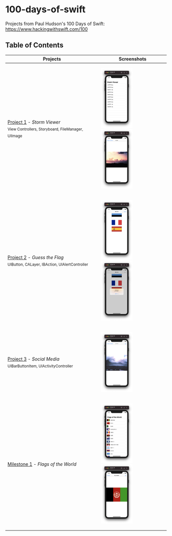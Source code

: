 # 100-days-of-swift
Projects from Paul Hudson's 100 Days of Swift: 
https://www.hackingwithswift.com/100

## Table of Contents
Projects                                                                                                                                                             | Screenshots
---                                                                                                                                                                          |---
[Project 1](Project1) - *Storm Viewer* <br/> <sub> View Controllers, Storyboard, FileManager, UIImage </sub> | <p float="left"> <img src="Project1/Screenshots/screenshot1.png" width="100" /> <img src="Project1/Screenshots/screenshot2.png" width="100" /> </p>
[Project 2](Project2) - *Guess the Flag* <br/> <sub> UIButton, CALayer, IBAction, UIAlertController</sub> | <p float="left"> <img src="Project2/Screenshots/screenshot1.png" width="100" /> <img src="Project2/Screenshots/screenshot2.png" width="100" /> </p>
[Project 3](Project3) - *Social Media* <br/> <sub> UIBarButtonItem, UIActivityController </sub> | <p float="left"> <img src="Project3/Screenshots/screenshot1.png" width="100" /> </p>
[Milestone 1](Milestone1) - *Flags of the World* <br/> |  <p float="left"> <img src="Milestone1/Screenshots/screenshot1.png" width="100" /> <img src="Milestone1/Screenshots/screenshot2.png" width="100" /> </p>
